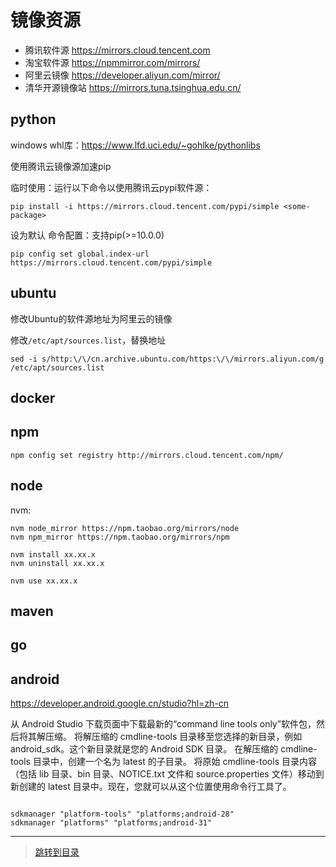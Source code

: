 # 镜像资源

* 腾讯软件源 <a href="https://mirrors.cloud.tencent.com" target="_blank">https://mirrors.cloud.tencent.com</a>
* 淘宝软件源 <a href="https://npmmirror.com/mirrors/" target="_blank">https://npmmirror.com/mirrors/</a>
* 阿里云镜像 <a href="https://developer.aliyun.com/mirror/" target="_blank">https://developer.aliyun.com/mirror/</a>
* 清华开源镜像站 <a href="https://mirrors.tuna.tsinghua.edu.cn/" target="_blank">https://mirrors.tuna.tsinghua.edu.cn/</a>

## python


windows whl库：<https://www.lfd.uci.edu/~gohlke/pythonlibs>

使用腾讯云镜像源加速pip

临时使用：运行以下命令以使用腾讯云pypi软件源：

```shell
pip install -i https://mirrors.cloud.tencent.com/pypi/simple <some-package>
```

设为默认
命令配置：支持pip(>=10.0.0)

```shell
pip config set global.index-url https://mirrors.cloud.tencent.com/pypi/simple
```


## ubuntu

修改Ubuntu的软件源地址为阿里云的镜像

修改`/etc/apt/sources.list`，替换地址

```shell
sed -i s/http:\/\/cn.archive.ubuntu.com/https:\/\/mirrors.aliyun.com/g /etc/apt/sources.list
```

## docker

## npm

```shell
npm config set registry http://mirrors.cloud.tencent.com/npm/
```

## node

nvm:  

```shell 
nvm node_mirror https://npm.taobao.org/mirrors/node
nvm npm_mirror https://npm.taobao.org/mirrors/npm

nvm install xx.xx.x
nvm uninstall xx.xx.x

nvm use xx.xx.x
```


## maven

## go

## android

https://developer.android.google.cn/studio?hl=zh-cn

从 Android Studio 下载页面中下载最新的“command line tools only”软件包，然后将其解压缩。
将解压缩的 cmdline-tools 目录移至您选择的新目录，例如 android_sdk。这个新目录就是您的 Android SDK 目录。
在解压缩的 cmdline-tools 目录中，创建一个名为 latest 的子目录。
将原始 cmdline-tools 目录内容（包括 lib 目录、bin 目录、NOTICE.txt 文件和 source.properties 文件）移动到新创建的 latest 目录中。现在，您就可以从这个位置使用命令行工具了。

```shell

sdkmanager "platform-tools" "platforms;android-28"
sdkmanager "platforms" "platforms;android-31"

```


---

> [跳转到目录](index.md)

